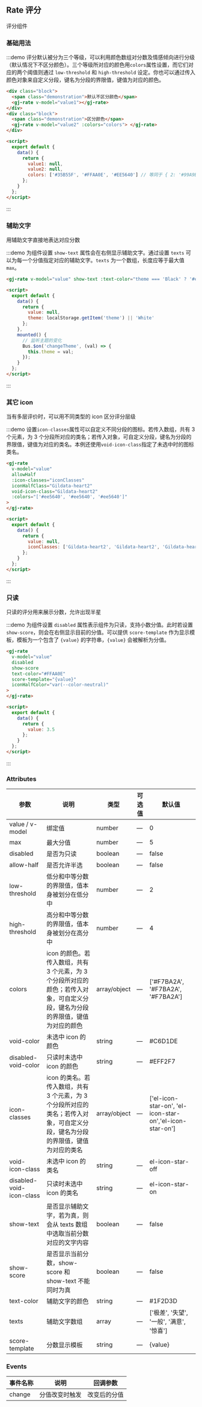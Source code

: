 ## Rate 评分

评分组件

### 基础用法

:::demo 评分默认被分为三个等级，可以利用颜色数组对分数及情感倾向进行分级（默认情况下不区分颜色）。三个等级所对应的颜色用`colors`属性设置，而它们对应的两个阈值则通过 `low-threshold` 和 `high-threshold` 设定。你也可以通过传入颜色对象来自定义分段，键名为分段的界限值，键值为对应的颜色。

```html
<div class="block">
  <span class="demonstration">默认不区分颜色</span>
  <gj-rate v-model="value1"></gj-rate>
</div>
<div class="block">
  <span class="demonstration">区分颜色</span>
  <gj-rate v-model="value2" :colors="colors"> </gj-rate>
</div>

<script>
  export default {
    data() {
      return {
        value1: null,
        value2: null,
        colors: ['#35B55F', '#FFAA0E', '#EE5640'] // 等同于 { 2: '#99A9BF', 4: { value: '#F7BA2A', excluded: true }, 5: '#FF9900' }
      };
    }
  };
</script>
```

:::

### 辅助文字

用辅助文字直接地表达对应分数

:::demo 为组件设置 `show-text` 属性会在右侧显示辅助文字。通过设置 `texts` 可以为每一个分值指定对应的辅助文字。`texts` 为一个数组，长度应等于最大值 `max`。

```html
<gj-rate v-model="value" show-text :text-color="theme === 'Black' ? '#e6e6e6' : '#202020'"> </gj-rate>

<script>
  export default {
    data() {
      return {
        value: null,
        theme: localStorage.getItem('theme') || 'White'
      };
    },
    mounted() {
      // 监听主题的变化
      Bus.$on('changeTheme', (val) => {
        this.theme = val;
      });
    }
  };
</script>
```

:::

### 其它 icon

当有多层评价时，可以用不同类型的 icon 区分评分层级

:::demo 设置`icon-classes`属性可以自定义不同分段的图标。若传入数组，共有 3 个元素，为 3 个分段所对应的类名；若传入对象，可自定义分段，键名为分段的界限值，键值为对应的类名。本例还使用`void-icon-class`指定了未选中时的图标类名。

```html
<gj-rate
  v-model="value"
  allowHalf
  :icon-classes="iconClasses"
  iconHalfClass="Gildata-heart2"
  void-icon-class="Gildata-heart2"
  :colors="['#ee5640', '#ee5640', '#ee5640']"
>
</gj-rate>

<script>
  export default {
    data() {
      return {
        value: null,
        iconClasses: ['Gildata-heart2', 'Gildata-heart2', 'Gildata-heart2'] // 等同于 { 2: 'icon-rate-face-1', 4: { value: 'icon-rate-face-2', excluded: true }, 5: 'icon-rate-face-3' }
      };
    }
  };
</script>
```

:::

### 只读

只读的评分用来展示分数，允许出现半星

:::demo 为组件设置 `disabled` 属性表示组件为只读，支持小数分值。此时若设置 `show-score`，则会在右侧显示目前的分值。可以提供 `score-template` 作为显示模板，模板为一个包含了 `{value}` 的字符串，`{value}` 会被解析为分值。

```html
<gj-rate
  v-model="value"
  disabled
  show-score
  text-color="#FFAA0E"
  score-template="{value}"
  iconHalfColor="var(--color-neutral)"
>
</gj-rate>

<script>
  export default {
    data() {
      return {
        value: 3.5
      };
    }
  };
</script>
```

:::

### Attributes

| 参数                     | 说明                                                                                                                            | 类型         | 可选值 | 默认值                                                   |
| ------------------------ | ------------------------------------------------------------------------------------------------------------------------------- | ------------ | ------ | -------------------------------------------------------- |
| value / v-model          | 绑定值                                                                                                                          | number       | —      | 0                                                        |
| max                      | 最大分值                                                                                                                        | number       | —      | 5                                                        |
| disabled                 | 是否为只读                                                                                                                      | boolean      | —      | false                                                    |
| allow-half               | 是否允许半选                                                                                                                    | boolean      | —      | false                                                    |
| low-threshold            | 低分和中等分数的界限值，值本身被划分在低分中                                                                                    | number       | —      | 2                                                        |
| high-threshold           | 高分和中等分数的界限值，值本身被划分在高分中                                                                                    | number       | —      | 4                                                        |
| colors                   | icon 的颜色。若传入数组，共有 3 个元素，为 3 个分段所对应的颜色；若传入对象，可自定义分段，键名为分段的界限值，键值为对应的颜色 | array/object | —      | ['#F7BA2A', '#F7BA2A', '#F7BA2A']                        |
| void-color               | 未选中 icon 的颜色                                                                                                              | string       | —      | #C6D1DE                                                  |
| disabled-void-color      | 只读时未选中 icon 的颜色                                                                                                        | string       | —      | #EFF2F7                                                  |
| icon-classes             | icon 的类名。若传入数组，共有 3 个元素，为 3 个分段所对应的类名；若传入对象，可自定义分段，键名为分段的界限值，键值为对应的类名 | array/object | —      | ['el-icon-star-on', 'el-icon-star-on','el-icon-star-on'] |
| void-icon-class          | 未选中 icon 的类名                                                                                                              | string       | —      | el-icon-star-off                                         |
| disabled-void-icon-class | 只读时未选中 icon 的类名                                                                                                        | string       | —      | el-icon-star-on                                          |
| show-text                | 是否显示辅助文字，若为真，则会从 texts 数组中选取当前分数对应的文字内容                                                         | boolean      | —      | false                                                    |
| show-score               | 是否显示当前分数，show-score 和 show-text 不能同时为真                                                                          | boolean      | —      | false                                                    |
| text-color               | 辅助文字的颜色                                                                                                                  | string       | —      | #1F2D3D                                                  |
| texts                    | 辅助文字数组                                                                                                                    | array        | —      | ['极差', '失望', '一般', '满意', '惊喜']                 |
| score-template           | 分数显示模板                                                                                                                    | string       | —      | {value}                                                  |

### Events

| 事件名称 | 说明           | 回调参数     |
| -------- | -------------- | ------------ |
| change   | 分值改变时触发 | 改变后的分值 |
